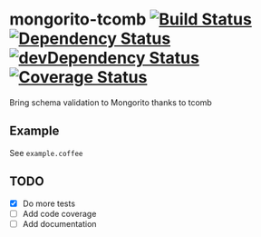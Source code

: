 # mongorito-tcomb [![Build Status](https://travis-ci.org/xouabita/mongorito-tcomb.svg?branch=master)](https://travis-ci.org/xouabita/mongorito-tcomb) [![Dependency Status](https://david-dm.org/xouabita/mongorito-tcomb.svg)](https://david-dm.org/xouabita/mongorito-tcomb) [![devDependency Status](https://david-dm.org/alanshaw/david/dev-status.svg)](https://david-dm.org/alanshaw/david#info=devDependencies) [![Coverage Status](https://coveralls.io/repos/github/xouabita/mongorito-tcomb/badge.svg?branch=master)](https://coveralls.io/github/xouabita/mongorito-tcomb?branch=master)
Bring schema validation to Mongorito thanks to tcomb

## Example

See `example.coffee`

## TODO

- [x] Do more tests
- [ ] Add code coverage
- [ ] Add documentation
